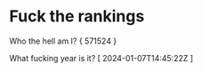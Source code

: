 # Fuck the rankings

Who the hell am I?
{ 571524 }

What fucking year is it?
[ 2024-01-07T14:45:22Z ]
